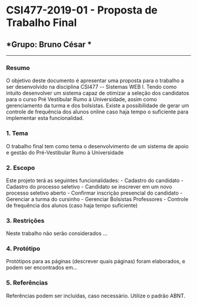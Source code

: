 # **CSI477-2019-01 - Proposta de Trabalho Final**
## *Grupo: Bruno César *

--------------

<!-- Descrever um resumo sobre o trabalho. -->

### Resumo
O objetivo deste documento é apresentar uma proposta para o trabalho a ser desenvolvido na disciplina CSI477 -- Sistemas WEB I. Tendo como intuito desenvolver um sistema capaz de otimizar a seleção dos candidatos para o curso Pré Vestibular Rumo à Universidade, assim como gerenciamento da turma e dos bolsistas. Existe a possibilidade de gerar um controle de frequência dos alunos online caso haja tempo o suficiente para implementar esta funcionalidad.

<!-- Apresentar o tema. -->
### 1. Tema

  O trabalho final tem como tema o desenvolvimento de um sistema de apoio e gestão do Pré-Vestibular Rumo à Universidade

<!-- Descrever e limitar o escopo da aplicação. -->
### 2. Escopo

  Este projeto terá as seguintes funcionalidades:
    - Cadastro do candidato
    - Cadastro do processo seletivo
    - Candidato se inscrever em um novo processo seletivo aberto
    - Confirmar inscrição presencial do candidato
    - Gerenciar a turma do cursinho
    - Gerenciar Bolsistas Professores
    - Controle de frequência dos alunos (caso haja tempo suficiente)


<!-- Apresentar restrições de funcionalidades e de escopo. -->
### 3. Restrições

  Neste trabalho não serão considerados ...

<!-- Construir alguns protótipos para a aplicação, disponibilizá-los no Github e descrever o que foi considerado. //-->
### 4. Protótipo
  Protótipos para as páginas (descrever quais páginas) foram elaborados, e podem ser encontrados em...

### 5. Referências
Referências podem ser incluídas, caso necessário. Utilize o padrão ABNT.
